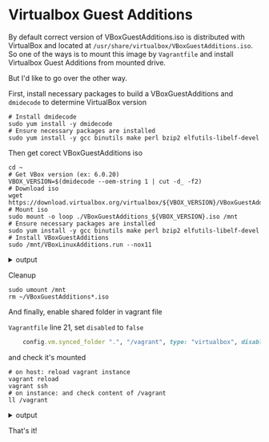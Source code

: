 # Virtualbox Guest Additions

By default correct version of VBoxGuestAdditions.iso is distributed with VirtualBox and located at `/usr/share/virtualbox/VBoxGuestAdditions.iso`. So one of the ways is to mount this image by `Vagrantfile` and install Virtualbox Guest Additions from mounted drive.

But I'd like to go over the other way.

First, install necessary packages to build a VBoxGuestAdditions and `dmidecode` to determine VirtualBox version

```shell
# Install dmidecode
sudo yum install -y dmidecode
# Ensure necessary packages are installed
sudo yum install -y gcc binutils make perl bzip2 elfutils-libelf-devel
```

Then get corect VBoxGuestAdditions iso
```shell
cd ~
# Get VBox version (ex: 6.0.20)
VBOX_VERSION=$(dmidecode --oem-string 1 | cut -d_ -f2)
# Download iso
wget https://download.virtualbox.org/virtualbox/${VBOX_VERSION}/VBoxGuestAdditions_${VBOX_VERSION}.iso
# Mount iso
sudo mount -o loop ./VBoxGuestAdditions_${VBOX_VERSION}.iso /mnt
# Ensure necessary packages are installed
sudo yum install -y gcc binutils make perl bzip2 elfutils-libelf-devel
# Install VBoxGuestAdditions
sudo /mnt/VBoxLinuxAdditions.run --nox11
```
<details><summary>output</summary>
<p>

```log
Verifying archive integrity... All good.
Uncompressing VirtualBox 6.0.20 Guest Additions for Linux........
VirtualBox Guest Additions installer
Copying additional installer modules ...
Installing additional modules ...
VirtualBox Guest Additions: Starting.
VirtualBox Guest Additions: Building the VirtualBox Guest Additions kernel 
modules.  This may take a while.
VirtualBox Guest Additions: To build modules for other installed kernels, run
VirtualBox Guest Additions:   /sbin/rcvboxadd quicksetup <version>
VirtualBox Guest Additions: or
VirtualBox Guest Additions:   /sbin/rcvboxadd quicksetup all
VirtualBox Guest Additions: Building the modules for kernel 
5.6.11-1.vsc.el7.x86_64.
```
</p>
</details>

Cleanup
```shell
sudo umount /mnt
rm ~/VBoxGuestAdditions*.iso
```

And finally, enable shared folder in vagrant file

`Vagrantfile` line 21, set `disabled` to `false`
```ruby
    config.vm.synced_folder ".", "/vagrant", type: "virtualbox", disabled: false
```
and check it's mounted
```shell
# on host: reload vagrant instance
vagrant reload
vagrant ssh
# on instance: and check content of /vagrant
ll /vagrant
```
<details><summary>output</summary>
<p>

```log
итого 88
drwxrwxr-x. 1 vagrant vagrant  4096 май  7 10:29 assets
-rw-rw-r--. 1 vagrant vagrant 60237 май  7 23:42 BASE.md
-rw-rw-r--. 1 vagrant vagrant  2672 май  7 00:45 DEPRECATED.md
drwxrwxr-x. 1 vagrant vagrant  4096 апр 29 19:39 manual
drwxrwxr-x. 1 vagrant vagrant  4096 апр 30 23:13 packer
-rw-rw-r--. 1 vagrant vagrant    64 апр 29 21:24 README.md
drwxrwxr-x. 1 vagrant vagrant  4096 апр 30 23:15 test
-rw-rw-r--. 1 vagrant vagrant  1356 май  7 23:31 Vagrantfile
```
</p>
</details>

That's it!
